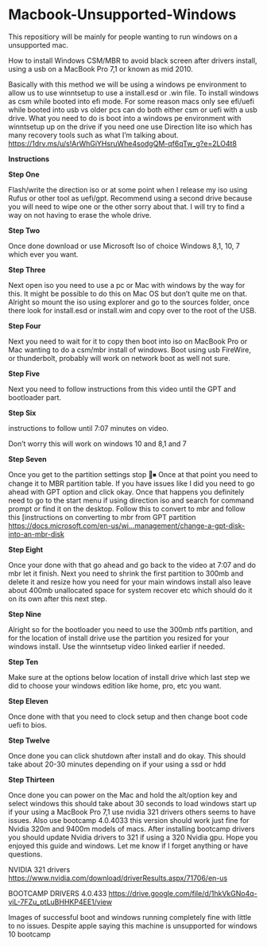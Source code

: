 # Macbook-Unsupported-Windows
This repositiory will be mainly for people wanting to run windows on a unsupported mac.

How to install Windows CSM/MBR to avoid black screen after drivers install, using a usb on a MacBook Pro 7,1 or known as mid 2010.


Basically with this method we will be using a windows pe environment to allow us to use winntsetup to use a install.esd or .win file. To install windows as csm while booted into efi mode. For some reason macs only see efi/uefi while booted into usb vs older pcs can do both either csm or uefi with a usb drive. What you need to do is boot into a windows pe environment with winntsetup up on the drive if you need one use Direction lite iso which has many recovery tools such as what I’m talking about.
https://1drv.ms/u/s!ArWhGiYHsruWhe4sodgQM-qf6qTw_g?e=2LO4t8
​

**Instructions**​

**Step One**

Flash/write the direction iso or at some point when I release my iso using Rufus or other tool as uefi/gpt. Recommend using a second drive because you will need to wipe one or the other sorry about that. I will try to find a way on not having to erase the whole drive.

**Step Two**

Once done download or use Microsoft Iso of choice Windows 8,1, 10, 7 which ever you want.

**Step Three**

Next open iso you need to use a pc or Mac with windows by the way for this. It might be possible to do this on Mac OS but don’t quite me on that. Alright so mount the iso using explorer and go to the sources folder, once there look for install.esd or install.wim and copy over to the root of the USB.

**Step Four**

Next you need to wait for it to copy then boot into iso on MacBook Pro or Mac wanting to do a csm/mbr install of windows. Boot using usb FireWire, or thunderbolt, probably will work on network boot as well not sure.

**Step Five**

Next you need to follow instructions from this video until the GPT and bootloader part.

**Step Six**

instructions to follow until 7:07 minutes on video.

Don’t worry this will work on windows 10 and 8,1 and 7

**Step Seven**

Once you get to the partition settings stop 🛑⏹ Once at that point you need to change it to MBR partition table. If you have issues like I did you need to go ahead with GPT option and click okay. Once that happens you definitely need to go to the start menu if using direction iso and search for command prompt or find it on the desktop. Follow this to convert to mbr and follow this [instructions on converting to mbr from GPT partition
https://docs.microsoft.com/en-us/wi...management/change-a-gpt-disk-into-an-mbr-disk

**Step Eight**

Once your done with that go ahead and go back to the video at 7:07 and do mbr let it finish. Next you need to shrink the first partition to 300mb and delete it and resize how you need for your main windows install also leave about 400mb unallocated space for system recover etc which should do it on its own after this next step.

**Step Nine**

Alright so for the bootloader you need to use the 300mb ntfs partition, and for the location of install drive use the partition you resized for your windows install. Use the winntsetup video linked earlier if needed.

**Step Ten**

Make sure at the options below location of install drive which last step we did to choose your windows edition like home, pro, etc you want.

**Step Eleven**

Once done with that you need to clock setup and then change boot code uefi to bios.

**Step Twelve**

Once done you can click shutdown after install and do okay. This should take about 20-30 minutes depending on if your using a ssd or hdd

**Step Thirteen**

Once done you can power on the Mac and hold the alt/option key and select windows this should take about 30 seconds to load windows start up if your using a MacBook Pro 7,1 use nvidia 321 drivers others seems to have issues. Also use bootcamp 4.0.4033 this version should work just fine for Nvidia 320m and 9400m models of macs. After installing bootcamp drivers you should update Nvidia drivers to 321 if using a 320 Nvidia gpu. Hope you enjoyed this guide and windows. Let me know if I forget anything or have questions.

NVIDIA 321 drivers
https://www.nvidia.com/download/driverResults.aspx/71706/en-us

BOOTCAMP DRIVERS 4.0.433
https://drive.google.com/file/d/1hkVkGNo4q-viL-7FZu_ptLuBHHKP4EE1/view

Images of successful boot and windows running completely fine with little to no issues. Despite apple saying this machine is unsupported for windows 10 bootcamp

